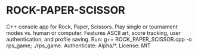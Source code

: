 # ROCK-PAPER-SCISSOR
C++ console app for Rock, Paper, Scissors. Play single or tournament modes vs. human or computer. Features ASCII art, score tracking, user authentication, and profile saving. Run: g++ ROCK_PAPER_SCISSOR.cpp -o rps_game; ./rps_game. Authenticate: Alpha/*. License: MIT
